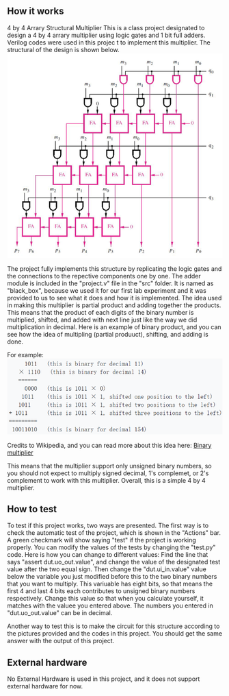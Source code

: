 ## How it works
4 by 4 Arrary Structural Multiplier
This is a class project designated to design a 4 by 4 arrary multiplier using logic gates and 1 bit full adders. Verilog codes were used in this projec t to implement this multiplier. The structural of the design is shown below.
![Arrary Structual Multiplier Implementation of This Project](/docs/4by4Multiplier.png)

The project fully implements this structure by replicating the logic gates and the connections to the repective components one by one. The adder module is included in the "project.v" file in the "src" folder. It is named as "black_box", because we used it for our first lab experiment and it was provided to us to see what it does and how it is implemented. The idea used in making this multiplier is partial product and adding together the products. This means that the product of each digits of the binary number is multiplied, shifted, and added with next line just like the way we did multiplication in decimal. Here is an example of binary product, and you can see how the idea of multipling (partial produuct), shifting, and adding is done.

For example:
![Binary Multiplication Process](/docs/BinaryMultiplicationExample.png)

Credits to Wikipedia, and you can read more about this idea here: [Binary multiplier](https://en.wikipedia.org/wiki/Binary_multiplier)

This means that the multiplier support only unsigned binary numbers, so you should not expect to multiply signed decimal, 1's complemet, or 2's complement to work with this multiplier.
Overall, this is a simple 4 by 4 multiplier.

## How to test
To test if this project works, two ways are presented. The first way is to check the automatic test of the project, which is shown in the "Actions" bar. A green checkmark will show saying "test" if the project is working properly. You can modify the values of the tests by changing the "test.py" code. Here is how you can change to different values: Find the line that says "assert dut.uo_out.value", and change the value of the designated test value after the two equal sign. Then change the "dut.ui_in.value" value below the variable you just modified before this to the two binary numbers that you want to multiply. This variuable has eight bits, so that means the first 4 and last 4 bits each contributes to unsigned binary numbers respectively. Change this value so that when you calculate yourself, it matches with the valuee you entered above. The numbers you entered in "dut.uo_out.value" can be in decimal.

Another way to test this is to make the circuit for this structure according to the pictures provided and the codes in this project. You should get the same answer with the output of this project.

## External hardware
No External Hardware is used in this project, and it does not support external hardware for now.
